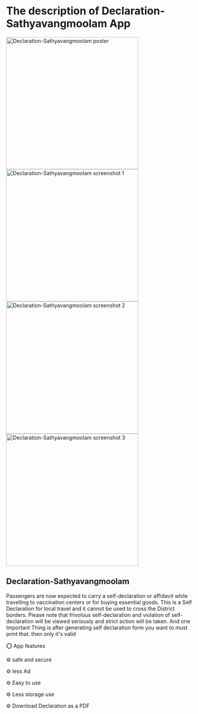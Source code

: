 # The description of Declaration-Sathyavangmoolam App
<a class="mpopup" data-fancybox="com.anas.declaration" style="" target="_blank" href="https://image.winudf.com/v2/image1/Y29tLmFuYXMuZGVjbGFyYXRpb25fc2NyZWVuXzBfMTYyNTc1NjQwNl8wNjc/screen-0.jpg?fakeurl=1&amp;type=.jpg" title="Declaration-Sathyavangmoolam poster">
<img alt="Declaration-Sathyavangmoolam poster" srcset="https://image.winudf.com/v2/image1/Y29tLmFuYXMuZGVjbGFyYXRpb25fc2NyZWVuXzBfMTYyNTc1NjQwNl8wNjc/screen-0.jpg?h=710&amp;fakeurl=1&amp;type=.jpg 2x" height="355" src="https://image.winudf.com/v2/image1/Y29tLmFuYXMuZGVjbGFyYXRpb25fc2NyZWVuXzBfMTYyNTc1NjQwNl8wNjc/screen-0.jpg?h=355&amp;fakeurl=1&amp;type=.jpg">
</a>
<a class="mpopup" data-fancybox="com.anas.declaration" style="" target="_blank" href="https://image.winudf.com/v2/image1/Y29tLmFuYXMuZGVjbGFyYXRpb25fc2NyZWVuXzFfMTYyNTc1NjQwNl8wMDY/screen-1.jpg?fakeurl=1&amp;type=.jpg" title="Declaration-Sathyavangmoolam screenshot 1">
<img alt="Declaration-Sathyavangmoolam screenshot 1" srcset="https://image.winudf.com/v2/image1/Y29tLmFuYXMuZGVjbGFyYXRpb25fc2NyZWVuXzFfMTYyNTc1NjQwNl8wMDY/screen-1.jpg?h=710&amp;fakeurl=1&amp;type=.jpg 2x" height="355" src="https://image.winudf.com/v2/image1/Y29tLmFuYXMuZGVjbGFyYXRpb25fc2NyZWVuXzFfMTYyNTc1NjQwNl8wMDY/screen-1.jpg?h=355&amp;fakeurl=1&amp;type=.jpg">
</a>
<a class="mpopup" data-fancybox="com.anas.declaration" style="" target="_blank" href="https://image.winudf.com/v2/image1/Y29tLmFuYXMuZGVjbGFyYXRpb25fc2NyZWVuXzJfMTYyNTc1NjQwN18wNDA/screen-2.jpg?fakeurl=1&amp;type=.jpg" title="Declaration-Sathyavangmoolam screenshot 2">
<img alt="Declaration-Sathyavangmoolam screenshot 2" srcset="https://image.winudf.com/v2/image1/Y29tLmFuYXMuZGVjbGFyYXRpb25fc2NyZWVuXzJfMTYyNTc1NjQwN18wNDA/screen-2.jpg?h=710&amp;fakeurl=1&amp;type=.jpg 2x" height="355" src="https://image.winudf.com/v2/image1/Y29tLmFuYXMuZGVjbGFyYXRpb25fc2NyZWVuXzJfMTYyNTc1NjQwN18wNDA/screen-2.jpg?h=355&amp;fakeurl=1&amp;type=.jpg">
</a>
<a class="mpopup" data-fancybox="com.anas.declaration" style="" target="_blank" href="https://image.winudf.com/v2/image1/Y29tLmFuYXMuZGVjbGFyYXRpb25fc2NyZWVuXzNfMTYyNTc1NjQwN18wMzQ/screen-3.jpg?fakeurl=1&amp;type=.jpg" title="Declaration-Sathyavangmoolam screenshot 3">
<img alt="Declaration-Sathyavangmoolam screenshot 3" srcset="https://image.winudf.com/v2/image1/Y29tLmFuYXMuZGVjbGFyYXRpb25fc2NyZWVuXzNfMTYyNTc1NjQwN18wMzQ/screen-3.jpg?h=710&amp;fakeurl=1&amp;type=.jpg 2x" height="355" src="https://image.winudf.com/v2/image1/Y29tLmFuYXMuZGVjbGFyYXRpb25fc2NyZWVuXzNfMTYyNTc1NjQwN18wMzQ/screen-3.jpg?h=355&amp;fakeurl=1&amp;type=.jpg">
</a>


## Declaration-Sathyavangmoolam

Passengers are now expected to carry a self-declaration or affidavit while travelling to vaccination centers or for buying essential goods.
This is a Self Declaration for local travel and it cannot be used to cross the District borders. Please note that frivolous self-declaration and violation of self-declaration will be viewed seriously and strict action will be taken. And one Important Thing is after generating self declaration form you want to must print that. then only it's valid

⭕ App features

⚙ safe and secure

⚙ less Ad

⚙ Easy to use

⚙ Less storage use

⚙ Download Declaration as a PDF

